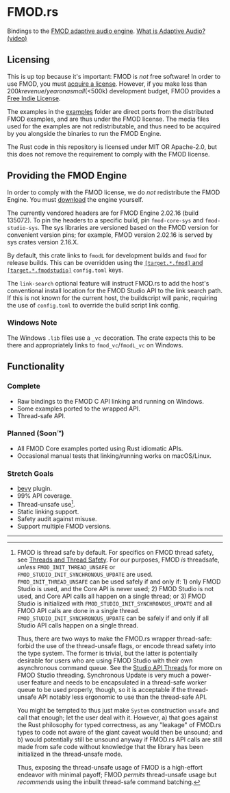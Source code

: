 # FMOD.rs

Bindings to the [FMOD adaptive audio engine](https://fmod.com/).
[What is Adaptive Audio? (video)](https://youtu.be/p-FLWabby4Y)

## Licensing

This is up top because it's important: FMOD is _not_ free software! In order to
use FMOD, you must [acquire a license](https://www.fmod.com/sales). However, if
you make less than $200k revenue/year on a small (<$500k) development budget,
FMOD provides a [Free Indie License](https://www.fmod.com/sales#indie-note).

The examples in the [examples](examples) folder are direct ports from the
distributed FMOD examples, and are thus under the FMOD license. The media files
used for the examples are not redistributable, and thus need to be acquired
by you alongside the binaries to run the FMOD Engine.

The Rust code in this repository is licensed under MIT OR Apache-2.0, but this
does not remove the requirement to comply with the FMOD license.

<!-- Commented until the sponsor tier goes public with FMOD.rs publish
Using these bindings is free under these licenses. However, if you do pay for
an FMOD license, you are encouraged to [tip the developer][tip]. This helps pay
for future support of FMOD.rs, gets you a proper commercial license without
attribution requirement, and earns you prioritized private support for a year.

[tip]: https://github.com/sponsors/CAD97/sponsorships?sponsor=CAD97&tier_id=NNNNNN
-->

## Providing the FMOD Engine

In order to comply with the FMOD license, we do _not_ redistribute the FMOD
Engine. You must [download](https://www.fmod.com/download#fmodengine) the engine
yourself.

The currently vendored headers are for FMOD Engine 2.02.16 (build 135072). To
pin the headers to a specific build, pin `fmod-core-sys` and `fmod-studio-sys`.
The sys libraries are versioned based on the FMOD version for convenient version
pins; for example, FMOD version 2.02.16 is served by sys crates version 2.16.X.

By default, this crate links to `fmodL` for development builds and
`fmod` for release builds. This can be overridden using the
[`[target.*.fmod]` and `[target.*.fmodstudio]`][links] `config.toml` keys.

[links]: https://doc.rust-lang.org/cargo/reference/build-scripts.html#overriding-build-scripts

The `link-search` optional feature will instruct FMOD.rs to add the host's
conventional install location for the FMOD Studio API to the link search path.
If this is not known for the current host, the buildscript will panic,
requiring the use of `config.toml` to override the build script link config.

### Windows Note

The Windows `.lib` files use a `_vc` decoration. The crate expects this to be
there and appropriately links to `fmod_vc`/`fmodL_vc` on Windows.


## Functionality

### Complete

- Raw bindings to the FMOD C API linking and running on Windows.
- Some examples ported to the wrapped API.
- Thread-safe API.

### Planned (Soon™)

- All FMOD Core examples ported using Rust idiomatic APIs.
- Occasional manual tests that linking/running works on macOS/Linux.

### Stretch Goals

- [bevy](https://bevyengine.org/) plugin.
- 99% API coverage.
- Thread-unsafe use[^1].
- Static linking support.
- Safety audit against misuse.
- Support multiple FMOD versions.

-----

[^1]: FMOD is thread safe by default. For specifics on FMOD thread safety, see
[Threads and Thread Safety]. For our purposes, FMOD _is_ threadsafe, _unless_
`FMOD_INIT_THREAD_UNSAFE` or `FMOD_STUDIO_INIT_SYNCHRONOUS_UPDATE` are used.
`FMOD_INIT_THREAD_UNSAFE` can be used safely if and only if: 1) only FMOD Studio
is used, and the Core API is never used; 2) FMOD Studio is not used, and Core
API calls all happen on a single thread; or 3) FMOD Studio is initialized with
`FMOD_STUDIO_INIT_SYNCHRONOUS_UPDATE` and all FMOD API calls are done in a
single thread. `FMOD_STUDIO_INIT_SYNCHRONOUS_UPDATE` can be safely if and only
if all Studio API calls happen on a single thread.<p>Thus, there are two ways to
make the FMOD.rs wrapper thread-safe: forbid the use of the thread-unsafe flags,
or encode thread safety into the type system. The former is trivial, but the
latter is potentially desirable for users who are using FMOD Studio with their
own asynchronous command queue. See the [Studio API Threads] for more on FMOD
Studio threading. Synchronous Update is very much a power-user feature and needs
to be encapsulated in a thread-safe worker queue to be used properly, though, so
it is acceptable if the thread-unsafe API notably less ergonomic to use than the
thread-safe API.<p>You might be tempted to thus just make `System` construction
`unsafe` and call that enough; let the user deal with it. However, a) that goes
against the Rust philosophy for typed correctness, as any "leakage" of FMOD.rs
types to code not aware of the giant caveat would then be unsound; and b) would
potentially still be unsound anyway if FMOD.rs API calls are still made from
safe code without knowledge that the library has been initialized in the
thread-unsafe mode.<p>Thus, exposing the thread-unsafe usage of FMOD is a
high-effort endeavor with minimal payoff; FMOD _permits_ thread-unsafe usage but
_recommends_ using the inbuilt thread-safe command batching.

[Studio API Threads]: https://fmod.com/resources/documentation-api?version=2.02&page=white-papers-studio-threads.html
[Threads and Thread Safety]: https://fmod.com/resources/documentation-api?version=2.02&page=white-papers-threads.html
